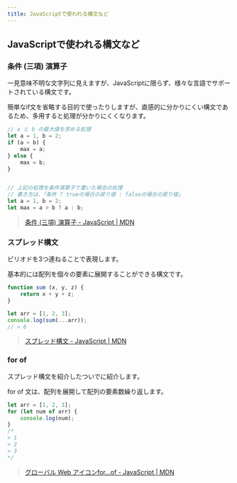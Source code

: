 ```yaml
---
title: JavaScriptで使われる構文など
---
```


## JavaScriptで使われる構文など

### 条件 (三項) 演算子

一見意味不明な文字列に見えますが、JavaScriptに限らず、様々な言語でサポートされている構文です。

簡単なif文を省略する目的で使ったりしますが、直感的に分かりにくい構文であるため、多用すると処理が分かりにくくなります。

```javascript
// a と b の最大値を求める処理
let a = 1, b = 2;
if (a > b) {
    max = a;
} else {
    max = b;
}


// 上記の処理を条件演算子で書いた場合の処理
// 書き方は、「条件 ? trueの場合の戻り値 : falseの場合の戻り値」
let a = 1, b = 2;
let max = a > b ? a : b;
```

> [条件 (三項) 演算子 - JavaScript | MDN](https://developer.mozilla.org/ja/docs/Web/JavaScript/Reference/Operators/Conditional_Operator)

### スプレッド構文

ピリオドを3つ連ねることで表現します。

基本的には配列を個々の要素に展開することができる構文です。

```javascript
function sum (x, y, z) {
    return x + y + z;
}

let arr = [1, 2, 3];
console.log(sum(...arr));
// > 6
```

> [スプレッド構文 - JavaScript | MDN
](https://developer.mozilla.org/ja/docs/Web/JavaScript/Reference/Operators/Spread_syntax)

### for of

スプレッド構文を紹介したついでに紹介します。

for of 文は、配列を展開して配列の要素数繰り返します。

```javascript
let arr = [1, 2, 3];
for (let num of arr) {
    console.log(num);
}
/*
> 1
> 2
> 3
*/
```

> [グローバル Web アイコンfor...of - JavaScript | MDN](https://developer.mozilla.org/ja/docs/Web/JavaScript/Reference/Statements/for...of)